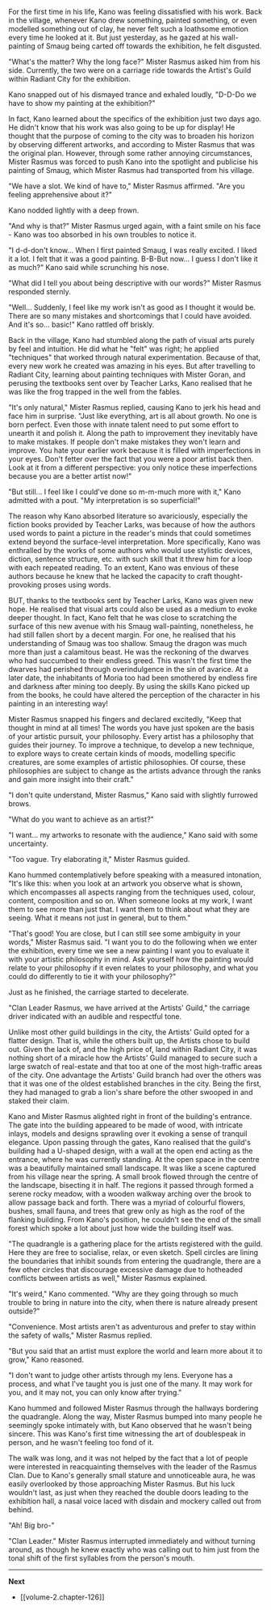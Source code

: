
For the first time in his life, Kano was feeling dissatisfied with his work. Back in the village, whenever Kano drew something, painted something, or even modelled something out of clay, he never felt such a loathsome emotion every time he looked at it. But just yesterday, as he gazed at his wall-painting of Smaug being carted off towards the exhibition, he felt disgusted.

"What's the matter? Why the long face?" Mister Rasmus asked him from his side. Currently, the two were on a carriage ride towards the Artist's Guild within Radiant City for the exhibition.

Kano snapped out of his dismayed trance and exhaled loudly, "D-D-Do we have to show my painting at the exhibition?"

In fact, Kano learned about the specifics of the exhibition just two days ago. He didn't know that his work was also going to be up for display! He thought that the purpose of coming to the city was to broaden his horizon by observing different artworks, and according to Mister Rasmus that was the original plan. However, through some rather annoying circumstances, Mister Rasmus was forced to push Kano into the spotlight and publicise his painting of Smaug, which Mister Rasmus had transported from his village.

"We have a slot. We kind of have to," Mister Rasmus affirmed. "Are you feeling apprehensive about it?"

Kano nodded lightly with a deep frown.

"And why is that?" Mister Rasmus urged again, with a faint smile on his face - Kano was too absorbed in his own troubles to notice it.

"I d-d-don't know... When I first painted Smaug, I was really excited. I liked it a lot. I felt that it was a good painting. B-B-But now... I guess I don't like it as much?" Kano said while scrunching his nose.

"What did I tell you about being descriptive with our words?" Mister Rasmus responded sternly.

"Well... Suddenly, I feel like my work isn't as good as I thought it would be. There are so many mistakes and shortcomings that I could have avoided. And it's so... basic!" Kano rattled off briskly.

Back in the village, Kano had stumbled along the path of visual arts purely by feel and intuition. He did what he "felt" was right; he applied "techniques" that worked through natural experimentation. Because of that, every new work he created was amazing in his eyes. But after travelling to Radiant City, learning about painting techniques with Mister Goran, and perusing the textbooks sent over by Teacher Larks, Kano realised that he was like the frog trapped in the well from the fables.

"It's only natural," Mister Rasmus replied, causing Kano to jerk his head and face him in surprise. "Just like everything, art is all about growth. No one is born perfect. Even those with innate talent need to put some effort to unearth it and polish it. Along the path to improvement they inevitably have to make mistakes. If people don't make mistakes they won't learn and improve. You hate your earlier work because it is filled with imperfections in your eyes. Don't fetter over the fact that you were a poor artist back then. Look at it from a different perspective: you only notice these imperfections because you are a better artist now!"

"But still... I feel like I could've done so m-m-much more with it," Kano admitted with a pout. "My interpretation is so superficial!"

The reason why Kano absorbed literature so avariciously, especially the fiction books provided by Teacher Larks, was because of how the authors used words to paint a picture in the reader's minds that could sometimes extend beyond the surface-level interpretation. More specifically, Kano was enthralled by the works of some authors who would use stylistic devices, diction, sentence structure, etc. with such skill that it threw him for a loop with each repeated reading. To an extent, Kano was envious of these authors because he knew that he lacked the capacity to craft thought-provoking proses using words.

BUT, thanks to the textbooks sent by Teacher Larks, Kano was given new hope. He realised that visual arts could also be used as a medium to evoke deeper thought. In fact, Kano felt that he was close to scratching the surface of this new avenue with his Smaug wall-painting, nonetheless, he had still fallen short by a decent margin. For one, he realised that his understanding of Smaug was too shallow. Smaug the dragon was much more than just a calamitous beast. He was the reckoning of the dwarves who had succumbed to their endless greed. This wasn't the first time the dwarves had perished through overindulgence in the sin of avarice. At a later date, the inhabitants of Moria too had been smothered by endless fire and darkness after mining too deeply. By using the skills Kano picked up from the books, he could have altered the perception of the character in his painting in an interesting way!

Mister Rasmus snapped his fingers and declared excitedly, "Keep that thought in mind at all times! The words you have just spoken are the basis of your artistic pursuit, your philosophy. Every artist has a philosophy that guides their journey. To improve a technique, to develop a new technique, to explore ways to create certain kinds of moods, modelling specific creatures, are some examples of artistic philosophies. Of course, these philosophies are subject to change as the artists advance through the ranks and gain more insight into their craft."

"I don't quite understand, Mister Rasmus," Kano said with slightly furrowed brows.

"What do you want to achieve as an artist?"

"I want... my artworks to resonate with the audience," Kano said with some uncertainty.

"Too vague. Try elaborating it," Mister Rasmus guided.

Kano hummed contemplatively before speaking with a measured intonation, "It's like this: when you look at an artwork you observe what is shown, which encompasses all aspects ranging from the techniques used, colour, content, composition and so on. When someone looks at my work, I want them to see more than just that. I want them to think about what they are seeing. What it means not just in general, but to them."

"That's good! You are close, but I can still see some ambiguity in your words," Mister Rasmus said. "I want you to do the following when we enter the exhibition, every time we see a new painting I want you to evaluate it with your artistic philosophy in mind. Ask yourself how the painting would relate to your philosophy if it even relates to your philosophy, and what you could do differently to tie it with your philosophy?"

Just as he finished, the carriage started to decelerate. 

"Clan Leader Rasmus, we have arrived at the Artists' Guild," the carriage driver indicated with an audible and respectful tone.

Unlike most other guild buildings in the city, the Artists' Guild opted for a flatter design. That is, while the others built up, the Artists chose to build out. Given the lack of, and the high price of, land within Radiant City, it was nothing short of a miracle how the Artists' Guild managed to secure such a large swatch of real-estate and that too at one of the most high-traffic areas of the city. One advantage the Artists' Guild branch had over the others was that it was one of the oldest established branches in the city. Being the first, they had managed to grab a lion's share before the other swooped in and staked their claim.

Kano and Mister Rasmus alighted right in front of the building's entrance. The gate into the building appeared to be made of wood, with intricate inlays, models and designs sprawling over it evoking a sense of tranquil elegance. Upon passing through the gates, Kano realised that the guild's building had a U-shaped design, with a wall at the open end acting as the entrance, where he was currently standing. At the open space in the centre was a beautifully maintained small landscape. It was like a scene captured from his village near the spring. A small brook flowed through the centre of the landscape, bisecting it in half. The regions it passed through formed a serene rocky meadow, with a wooden walkway arching over the brook to allow passage back and forth. There was a myriad of colourful flowers, bushes, small fauna, and trees that grew only as high as the roof of the flanking building. From Kano's position, he couldn't see the end of the small forest which spoke a lot about just how wide the building itself was.

"The quadrangle is a gathering place for the artists registered with the guild. Here they are free to socialise, relax, or even sketch. Spell circles are lining the boundaries that inhibit sounds from entering the quadrangle, there are a few other circles that discourage excessive damage due to hotheaded conflicts between artists as well," Mister Rasmus explained.

"It's weird," Kano commented. "Why are they going through so much trouble to bring in nature into the city, when there is nature already present outside?"

"Convenience. Most artists aren't as adventurous and prefer to stay within the safety of walls," Mister Rasmus replied.

"But you said that an artist must explore the world and learn more about it to grow," Kano reasoned.

"I don't want to judge other artists through my lens. Everyone has a process, and what I've taught you is just one of the many. It may work for you, and it may not, you can only know after trying."

Kano hummed and followed Mister Rasmus through the hallways bordering the quadrangle. Along the way, Mister Rasmus bumped into many people he seemingly spoke intimately with, but Kano observed that he wasn't being sincere. This was Kano's first time witnessing the art of doublespeak in person, and he wasn't feeling too fond of it.

The walk was long, and it was not helped by the fact that a lot of people were interested in reacquainting themselves with the leader of the Rasmus Clan. Due to Kano's generally small stature and unnoticeable aura, he was easily overlooked by those approaching Mister Rasmus. But his luck wouldn't last, as just when they reached the double doors leading to the exhibition hall, a nasal voice laced with disdain and mockery called out from behind.

"Ah! Big bro-"

"Clan Leader." Mister Rasmus interrupted immediately and without turning around, as though he knew exactly who was calling out to him just from the tonal shift of the first syllables from the person's mouth.

____

**Next**
* [[volume-2.chapter-126]]
